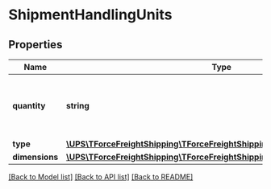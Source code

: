 # ShipmentHandlingUnits

## Properties
Name | Type | Description | Notes
------------ | ------------- | ------------- | -------------
**quantity** | **string** | Handling Unit Quantity for Density based Rating | 
**type** | [**\UPS\TForceFreightShipping\TForceFreightShipping\HandlingUnitsType**](HandlingUnitsType.md) |  | 
**dimensions** | [**\UPS\TForceFreightShipping\TForceFreightShipping\HandlingUnitsDimensions**](HandlingUnitsDimensions.md) |  | 

[[Back to Model list]](../../README.md#documentation-for-models) [[Back to API list]](../../README.md#documentation-for-api-endpoints) [[Back to README]](../../README.md)

